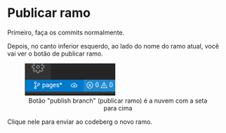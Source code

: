 # Publicar ramo

Primeiro, faça os commits normalmente.

Depois, no canto inferior esquerdo, ao lado do nome do ramo atual, você vai ver o botão de publicar ramo. 

<figure>
<img src="../img/vscodium/vscodium-publish-branch.png" />
<figcaption style = "text-align: center">Botão "publish branch" (publicar ramo) é a nuvem com a seta para cima
</figure>

Clique nele para enviar ao codeberg o novo ramo.
